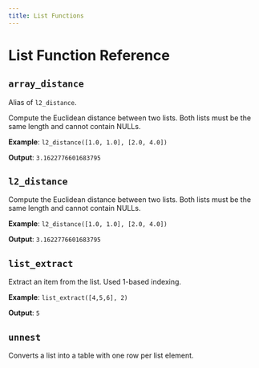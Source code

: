 ```yaml
---
title: List Functions
---
```


# List Function Reference

<!-- DOCSGEN_START list_functions -->

## `array_distance`

Alias of `l2_distance`.

Compute the Euclidean distance between two lists. Both lists must be the same length and cannot contain NULLs.

**Example**: `l2_distance([1.0, 1.0], [2.0, 4.0])`

**Output**: `3.1622776601683795`

## `l2_distance`

Compute the Euclidean distance between two lists. Both lists must be the same length and cannot contain NULLs.

**Example**: `l2_distance([1.0, 1.0], [2.0, 4.0])`

**Output**: `3.1622776601683795`

## `list_extract`

Extract an item from the list. Used 1-based indexing.

**Example**: `list_extract([4,5,6], 2)`

**Output**: `5`

## `unnest`

Converts a list into a table with one row per list element.


<!-- DOCSGEN_END -->
